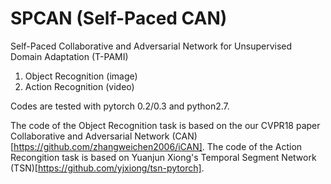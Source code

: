 # SPCAN (Self-Paced CAN)

Self-Paced Collaborative and Adversarial Network for Unsupervised Domain Adaptation (T-PAMI)
1. Object Recognition (image)
2. Action Recognition (video)

Codes are tested with pytorch 0.2/0.3 and python2.7.

The code of the Object Recognition task is based on the our CVPR18 paper Collaborative and Adversarial Network (CAN)[https://github.com/zhangweichen2006/iCAN].
The code of the Action Recongition task is based on Yuanjun Xiong's Temporal Segment Network (TSN)[https://github.com/yjxiong/tsn-pytorch].
